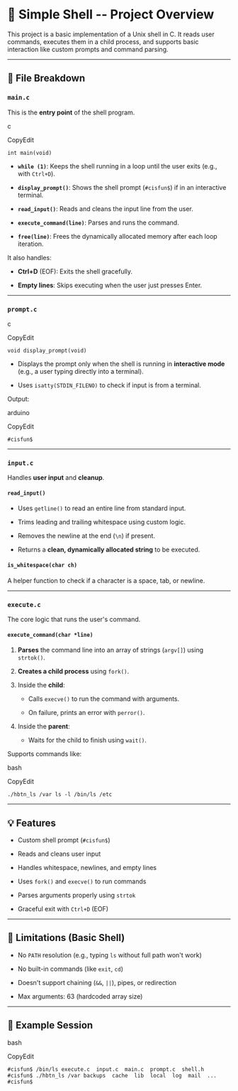 🐚 Simple Shell -- Project Overview
==================================

This project is a basic implementation of a Unix shell in C. It reads user commands, executes them in a child process, and supports basic interaction like custom prompts and command parsing.

* * * * *

📁 File Breakdown
-----------------

### `main.c`

This is the **entry point** of the shell program.

c

CopyEdit

`int main(void)`

-   **`while (1)`**: Keeps the shell running in a loop until the user exits (e.g., with `Ctrl+D`).

-   **`display_prompt()`**: Shows the shell prompt (`#cisfun$`) if in an interactive terminal.

-   **`read_input()`**: Reads and cleans the input line from the user.

-   **`execute_command(line)`**: Parses and runs the command.

-   **`free(line)`**: Frees the dynamically allocated memory after each loop iteration.

It also handles:

-   **Ctrl+D** (EOF): Exits the shell gracefully.

-   **Empty lines**: Skips executing when the user just presses Enter.

* * * * *

### `prompt.c`

c

CopyEdit

`void display_prompt(void)`

-   Displays the prompt only when the shell is running in **interactive mode** (e.g., a user typing directly into a terminal).

-   Uses `isatty(STDIN_FILENO)` to check if input is from a terminal.

Output:

arduino

CopyEdit

`#cisfun$`

* * * * *

### `input.c`

Handles **user input** and **cleanup**.

#### `read_input()`

-   Uses `getline()` to read an entire line from standard input.

-   Trims leading and trailing whitespace using custom logic.

-   Removes the newline at the end (`\n`) if present.

-   Returns a **clean, dynamically allocated string** to be executed.

#### `is_whitespace(char ch)`

A helper function to check if a character is a space, tab, or newline.

* * * * *

### `execute.c`

The core logic that runs the user's command.

#### `execute_command(char *line)`

1.  **Parses** the command line into an array of strings (`argv[]`) using `strtok()`.

2.  **Creates a child process** using `fork()`.

3.  Inside the **child**:

    -   Calls `execve()` to run the command with arguments.

    -   On failure, prints an error with `perror()`.

4.  Inside the **parent**:

    -   Waits for the child to finish using `wait()`.

Supports commands like:

bash

CopyEdit

`./hbtn_ls /var
ls -l
/bin/ls /etc`

* * * * *

💡 Features
-----------

-   Custom shell prompt (`#cisfun$`)

-   Reads and cleans user input

-   Handles whitespace, newlines, and empty lines

-   Uses `fork()` and `execve()` to run commands

-   Parses arguments properly using `strtok`

-   Graceful exit with `Ctrl+D` (EOF)

* * * * *

🔧 Limitations (Basic Shell)
----------------------------

-   No `PATH` resolution (e.g., typing `ls` without full path won't work)

-   No built-in commands (like `exit`, `cd`)

-   Doesn't support chaining (`&&`, `||`), pipes, or redirection

-   Max arguments: 63 (hardcoded array size)

* * * * *

🧪 Example Session
------------------

bash

CopyEdit

`#cisfun$ /bin/ls
execute.c  input.c  main.c  prompt.c  shell.h
#cisfun$ ./hbtn_ls /var
backups  cache  lib  local  log  mail  ...
#cisfun$`
